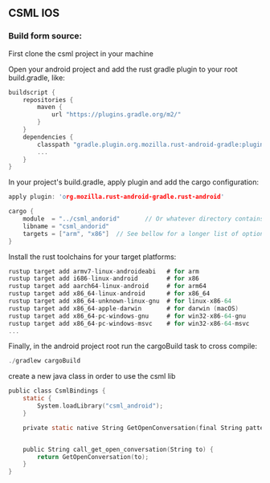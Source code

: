 ## CSML IOS

### Build form source:

First clone the csml project in your machine 

Open your android project and  add the rust gradle plugin to your root build.gradle, like:

```C
buildscript {
    repositories {
        maven {
            url "https://plugins.gradle.org/m2/"
        }
    }
    dependencies {
        classpath "gradle.plugin.org.mozilla.rust-android-gradle:plugin:0.9.0"
        ...
    }
}
```

In your project's build.gradle, apply plugin and add the cargo configuration:

```C
apply plugin: 'org.mozilla.rust-android-gradle.rust-android'

cargo {
    module  = "../csml_andorid"       // Or whatever directory contains your Cargo.toml
    libname = "csml_andorid"
    targets = ["arm", "x86"]  // See bellow for a longer list of options
}
```

Install the rust toolchains for your target platforms:

```C
rustup target add armv7-linux-androideabi   # for arm
rustup target add i686-linux-android        # for x86
rustup target add aarch64-linux-android     # for arm64
rustup target add x86_64-linux-android      # for x86_64
rustup target add x86_64-unknown-linux-gnu  # for linux-x86-64
rustup target add x86_64-apple-darwin       # for darwin (macOS)
rustup target add x86_64-pc-windows-gnu     # for win32-x86-64-gnu
rustup target add x86_64-pc-windows-msvc    # for win32-x86-64-msvc
...
```

Finally, in the android project root run the cargoBuild task to cross compile:

```C
./gradlew cargoBuild
```

create a new java class in order to use the csml lib 

```C
public class CsmlBindings {
    static {
        System.loadLibrary("csml_android");
    }

    private static native String GetOpenConversation(final String pattern);


    public String call_get_open_conversation(String to) {
        return GetOpenConversation(to);
    }
}
```